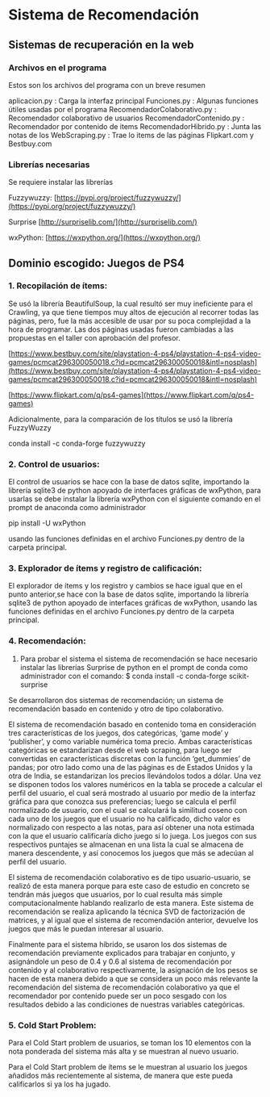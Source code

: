 # Sistema de Recomendación

## Sistemas de recuperación en la web

### Archivos en el programa
Estos son los archivos del programa con un breve resumen

aplicacion.py : Carga la interfaz principal
Funciones.py : Algunas funciones útiles usadas por el programa
RecomendadorColaborativo.py : Recomendador colaborativo de usuarios
RecomendadorContenido.py : Recomendador por contenido de items
RecomendadorHibrido.py : Junta las notas de los 
WebScraping.py : Trae  lo items de las páginas Flipkart.com y Bestbuy.com

### Librerías necesarias
Se requiere instalar las librerías

Fuzzywuzzy:
[https://pypi.org/project/fuzzywuzzy/](https://pypi.org/project/fuzzywuzzy/)

Surprise
[http://surpriselib.com/](http://surpriselib.com/)

wxPython:
[https://wxpython.org/](https://wxpython.org/)


## Dominio escogido: Juegos de PS4

### 1.  Recopilación de ítems:
    


Se usó la librería BeautifulSoup, la cual resultó ser muy ineficiente para el Crawling, ya que tiene tiempos muy altos de ejecución al recorrer todas las páginas, pero, fue la más accesible de usar por su poca complejidad a la hora de programar. Las dos páginas usadas fueron cambiadas a las propuestas en el taller con aprobación del profesor.

  

[https://www.bestbuy.com/site/playstation-4-ps4/playstation-4-ps4-video-games/pcmcat296300050018.c?id=pcmcat296300050018&intl=nosplash](https://www.bestbuy.com/site/playstation-4-ps4/playstation-4-ps4-video-games/pcmcat296300050018.c?id=pcmcat296300050018&intl=nosplash)

  

[https://www.flipkart.com/q/ps4-games](https://www.flipkart.com/q/ps4-games)

  

Adicionalmente, para la comparación de los títulos se usó la librería FuzzyWuzzy

conda install -c conda-forge fuzzywuzzy
  

### 2.  Control de usuarios:
    

El control de usuarios se hace con la base de datos sqlite, importando la librería sqlite3 de python apoyado de interfaces gráficas de wxPython, para usarlas se debe instalar la librería wxPython con el siguiente comando en el prompt de anaconda como administrador

pip install -U wxPython

usando las funciones definidas en el archivo Funciones.py dentro de la carpeta principal.

  
  

###  3.  Explorador de ítems y registro de calificación:
    

El explorador de ítems y los registro y cambios se hace igual que en el punto anterior,se hace con la base de datos sqlite, importando la librería sqlite3 de python apoyado de interfaces gráficas de wxPython, usando las funciones definidas en el archivo Funciones.py dentro de la carpeta principal.

  

###  4.  Recomendación: 

1.  Para probar el sistema el sistema de recomendación se hace necesario instalar las librerías Surprise de python en el prompt de conda como administrador con el comando: $ conda install -c conda-forge scikit-surprise
    

  

Se desarrollaron dos sistemas de recomendación; un sistema de recomendación basado en contenido y otro de tipo colaborativo.

El sistema de recomendación basado en contenido toma en consideración tres características de los juegos, dos categóricas, ‘game mode’ y ‘publisher’, y como variable numérica toma precio. Ambas características categóricas se estandarizan desde el web scraping, para luego ser convertidas en características discretas con la función ‘get_dummies’ de pandas; por otro lado como una de las páginas es de Estados Unidos y la otra de India, se estandarizan los precios llevándolos todos a dólar. Una vez se disponen todos los valores numéricos en la tabla se procede a calcular el perfil del usuario, el cual será mostrado al usuario por medio de la interfaz gráfica para que conozca sus preferencias; luego se calcula el perfil normalizado de usuario, con el cual se calculará la similitud coseno con cada uno de los juegos que el usuario no ha calificado, dicho valor es normalizado con respecto a las notas, para así obtener una nota estimada con la que el usuario calificaría dicho juego si lo juega. Los juegos con sus respectivos puntajes se almacenan en una lista la cual se almacena de manera descendente, y así conocemos los juegos que más se adecúan al perfil del usuario.

El sistema de recomendación colaborativo es de tipo usuario-usuario, se realizó de esta manera porque para este caso de estudio en concreto se tendrán más juegos que usuarios, por lo cual resulta más simple computacionalmente hablando realizarlo de esta manera. Este sistema de recomendación se realiza aplicando la técnica SVD de factorización de matrices, y al igual que el sistema de recomendación anterior, devuelve los juegos que más le puedan interesar al usuario.

Finalmente para el sistema híbrido, se usaron los dos sistemas de recomendación previamente explicados para trabajar en conjunto, y asignándole un peso de 0.4 y 0.6 al sistema de recomendación por contenido y al colaborativo respectivamente, la asignación de los pesos se hacen de esta manera debido a que se considera un poco más relevante la recomendación del sistema de recomendación colaborativo ya que el recomendador por contenido puede ser un poco sesgado con los resultados debido a las condiciones de nuestras variables categóricas.

  

###  5.  Cold Start Problem:
    

Para el Cold Start problem de usuarios, se toman los 10 elementos con la nota ponderada del sistema más alta y se muestran al nuevo usuario.

Para el Cold Start problem de ítems se le muestran al usuario los juegos añadidos más recientemente al sistema, de manera que este pueda calificarlos si ya los ha jugado.
